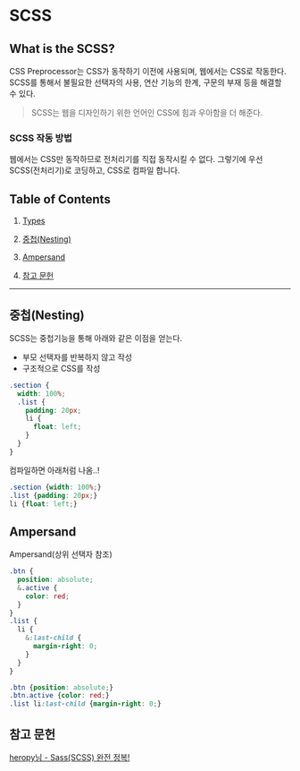 # SCSS



## What is the SCSS?

CSS Preprocessor는 CSS가 동작하기 이전에 사용되며, 웹에서는 CSS로 작동한다. SCSS를 통해서 불필요한 선택자의 사용, 연산 기능의 한계, 구문의 부재 등을 해결할 수 있다.

> SCSS는 웹을 디자인하기 위한 언어인 CSS에 힘과 우아함을 더 해준다.

### SCSS 작동 방법

웹에서는 CSS만 동작하므로 전처리기를 직접 동작시킬 수 없다. 그렇기에 우선 SCSS(전처리기)로 코딩하고, CSS로 컴파일 합니다. 



## Table of Contents

1. [Types](#types)

1. [중첩(Nesting)](#중첩(Nesting))

1. [Ampersand](#Ampersand)

1. [참고 문헌](#참고-문헌)

   

---



## 중첩(Nesting)

SCSS는 중첩기능을 통해 아래와 같은 이점을 얻는다.

- 부모 선택자를 반복하지 않고 작성
- 구조적으로 CSS를 작성

```scss
.section {
  width: 100%;
  .list {
    padding: 20px;
    li {
      float: left;
    }
  }
}
```

컴파일하면 아래처럼 나옴..!

```css
.section {width: 100%;}
.list {padding: 20px;}
li {float: left;}
```

## Ampersand

Ampersand(상위 선택자 참조)

```scss
.btn {
  position: absolute;
  &.active {
    color: red;
  }
}
.list {
  li {
    &:last-child {
      margin-right: 0;
    }
  }
}
```

```css
.btn {position: absolute;}
.btn.active {color: red;}
.list li:last-child {margin-right: 0;}
```







## 참고 문헌

[heropy님 - Sass(SCSS) 완전 정복!](https://heropy.blog/2018/01/31/sass/)